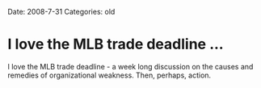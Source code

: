 Date: 2008-7-31
Categories: old

# I love the MLB trade deadline ...

I love the MLB trade deadline - a week long discussion on the causes and remedies of organizational weakness. Then, perhaps, action.
